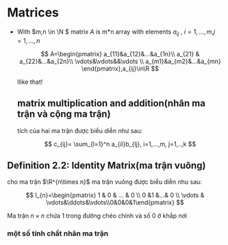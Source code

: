 # Matrices

- With $m,n \in \N $ matrix $A$ is m*n array with elements $a_{ij}$ , $i=1,...,m$,$j=1,...,n$
  
  $$
  A=\begin{pmatrix} a_{11}&a_{12}&...&a_{1n}\\ a_{21} & a_{22}&...&a_{2n}\\ \vdots&\vdots&&\vdots \\  a_{m1}&a_{m2}&...&a_{mn}  \end{pmatrix},a_{ij}\in\R
  $$
  
  llike that!
  
  ## matrix multiplication and addition(nhân ma trận và cộng ma trận)
  
  tích của hai ma trận được biểu diễn như sau:
  
  $$
  c_{ij}= \sum_{l=1}^n a_{il}b_{lj}, i=1,...,m, j=1,..,k
  $$

## Definition 2.2: Identity Matrix(ma trận vuông)

cho ma trận $\R^{n\times n}$ ma trận vuông được biểu diễn nhu sau:

$$
I_{n}=\begin{pmatrix} 1 & 0 & ... & 0 \\ 0 &1 &...& 0 \\ \vdots & \vdots&\ddots&\vdots\\0&0&0&1\end{pmatrix}
$$

Ma trận $n\times n$ chứa 1 trong đường chéo chính và số 0 ở khắp nơi

### một số tính chất nhân ma trận
